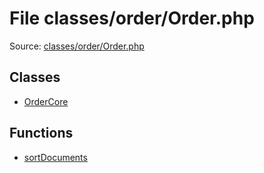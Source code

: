 File classes/order/Order.php
=========

Source: [classes/order/Order.php](https://github.com/PrestaShop/PrestaShop/blob/1.5.2.0/classes/order/Order.php)


Classes
-------

* [OrderCore](class.OrderCore.md)

Functions
---------

* [sortDocuments](function.sortDocuments.md)

